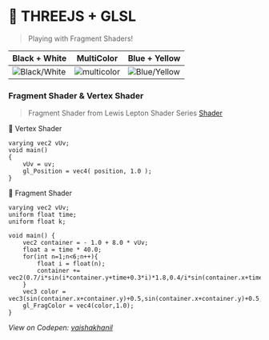 # :goggles: THREEJS + GLSL
> Playing with Fragment Shaders!

Black + White | MultiColor | Blue + Yellow
------------ | ------------- | ------------- 
![Black/White](https://res.cloudinary.com/vaishakhanil/image/upload/v1600025943/githubImages/1-min_pvkt7a.gif) | ![multicolor](https://res.cloudinary.com/vaishakhanil/image/upload/v1600025946/githubImages/2-min_g578qn.gif) | ![Blue/Yellow](https://res.cloudinary.com/vaishakhanil/image/upload/v1600025945/githubImages/3-min_u4oipe.gif)

### Fragment Shader & Vertex Shader
> Fragment Shader from Lewis Lepton Shader Series [Shader](https://www.youtube.com/watch?v=aW_GW5uwWRM)

:small_orange_diamond: Vertex Shader
```
varying vec2 vUv;
void main()	
{
    vUv = uv;
    gl_Position = vec4( position, 1.0 );
}
```
:small_orange_diamond: Fragment Shader
```
varying vec2 vUv;
uniform float time;
uniform float k;

void main()	{
    vec2 container = - 1.0 + 8.0 * vUv;
    float a = time * 40.0;
    for(int n=1;n<6;n++){
        float i = float(n);
        container += vec2(0.7/i*sin(i*container.y+time+0.3*i)*1.8,0.4/i*sin(container.x+time+0.3*i)*3.6);
    }
    vec3 color = vec3(sin(container.x+container.y)+0.5,sin(container.x+container.y)+0.5,sin(container.x+container)+0.5);
    gl_FragColor = vec4(color,1.0);
}
```
_View on Codepen: [vaishakhanil](https://codepen.io/vaishakhanil/pen/oNboERR)_